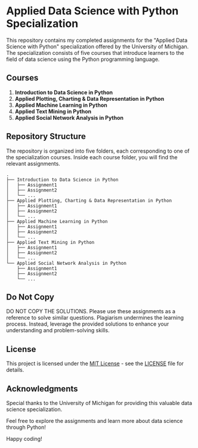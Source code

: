 # Applied Data Science with Python Specialization

This repository contains my completed assignments for the "Applied Data Science with Python" specialization offered by the University of Michigan. The specialization consists of five courses that introduce learners to the field of data science using the Python programming language.

## Courses

1. **Introduction to Data Science in Python**
2. **Applied Plotting, Charting & Data Representation in Python**
3. **Applied Machine Learning in Python**
4. **Applied Text Mining in Python**
5. **Applied Social Network Analysis in Python**

## Repository Structure

The repository is organized into five folders, each corresponding to one of the specialization courses. Inside each course folder, you will find the relevant assignments.

```plaintext
.
├── Introduction to Data Science in Python
│   ├── Assignment1
│   ├── Assignment2
│   └── ...
├── Applied Plotting, Charting & Data Representation in Python
│   ├── Assignment1
│   ├── Assignment2
│   └── ...
├── Applied Machine Learning in Python
│   ├── Assignment1
│   ├── Assignment2
│   └── ...
├── Applied Text Mining in Python
│   ├── Assignment1
│   ├── Assignment2
│   └── ...
└── Applied Social Network Analysis in Python
    ├── Assignment1
    ├── Assignment2
    └── ...
```

## Do Not Copy

DO NOT COPY THE SOLUTIONS. Please use these assignments as a reference to solve similar questions. Plagiarism undermines the learning process. Instead, leverage the provided solutions to enhance your understanding and problem-solving skills.

## License

This project is licensed under the [MIT License](LICENSE) - see the [LICENSE](LICENSE) file for details.

## Acknowledgments

Special thanks to the University of Michigan for providing this valuable data science specialization.

Feel free to explore the assignments and learn more about data science through Python!

Happy coding!
